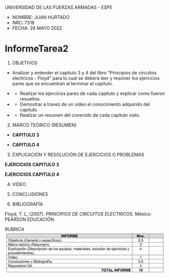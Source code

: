UNIVERSIDAD DE LAS FUERZAS ARMADAS - ESPE

- NOMBRE: JUAN HURTADO
- NRC: 7318
- FECHA: 26 MAYO 2022

# InformeTarea2

1. OBJETIVOS

- Analizar y entender el capitulo 3 y 4 del libro "Principios de circuitos electricos - Floyd" para lo cual se debera leer y resolver los ejercicios pares que se encuentran al terminar el capitulo.

- - Realizar los ejercicios pares de cada capitulo y explicar como fueron resueltos.
- - Demostrar a travez de un video el conocimiento adquirido del capitulo.
- - Realizar un resumen del conenido de cada capitulo visto.

2. MARCO TEÓRICO (RESUMEN)

- **CAPITULO 3**


- **CAPITULO 4**


3. EXPLICACIÓN Y RESOLUCIÓN DE EJERCICIOS O PROBLEMAS

**EJERCICIOS CAPITULO 3**



**EJERCICIOS CAPITULO 4**


4. VIDEO



5. CONCLUSIONES



6. BIBLIOGRAFÍA

Floyd, T. L, (2007). _PRINCIPIOS DE CIRCUITOS ELECTRICOS_. México: PEARSON EDUCACIÓN.

RUBRICA
![alt text](https://github.com/jlhurtado4/TAREA-2/blob/main/IMAGENES%20CAP%203%20Y%204/RubicasTarea.png)
